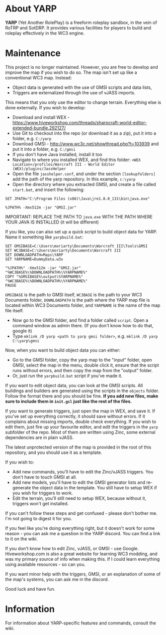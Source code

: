 # About YARP

__YARP__ (Yet Another RolePlay) is a freeform roleplay sandbox, in the vein of RoTRP and SotDRP. It provides various facilities for players to build and roleplay effectively in the WC3 engine.
# Maintenance

This project is no longer maintained. However, you are free to develop and improve the map if you wish to do so.
The map isn't set up like a conventional WC3 map. Instead:

- Object data is generated with the use of GMSI scripts and data lists,
- Triggers are externalized through the use of vJASS imports.

This means that you only use the editor to change terrain. Everything else is done externally.
If you wish to develop:

- Download and install WEX - https://www.hiveworkshop.com/threads/sharpcraft-world-editor-extended-bundle.292127/
- Use Git to checkout into the repo (or download it as a zip), put it into a folder, e.g. `C:/yarp`
- Download GMSI - http://www.wc3c.net/showthread.php?t=103939 and put it into a folder, e.g. `C:/gmsi`
- If you don't have Java installed, install it too
- Navigate to where you installed WEX, and find this folder: `<WEX Location>/profiles/Warcraft III - World Editor (WEX)/plugins/JassHelper`
- Open the file `jasshelper.conf`, and under the section `[lookupfolders]` add the path of the yarp repository. In this example, `c:\yarp`
- Open the directory where you extracted GMSI, and create a file called `start.bat`, and insert the following:
```
SET JPATH="C:\Program Files (x86)\Java\jre1.8.0_131\bin\java.exe"

%JPATH% -Xmx512m -jar "GMSI.jar"
```
IMPORTANT: REPLACE THE PATH TO `java.exe` WITH THE PATH WHERE YOUR JAVA IS INSTALLED (it will be different)

If you like, you can also set up a quick script to build object data for YARP. Name it something like `yarpbuild.bat`:
```SET JPATH=C:\Program Files (x86)\Java\jre1.8.0_131\bin\java.exe
SET GMSIBASE=C:\Users\moriarty\Documents\Warcraft III\Tools\GMSI
SET WC3BASE=C:\Users\moriarty\Documents\Warcraft III
SET DOWNLOADPATH=Maps\YARP
SET YARPNAME=DummyData.w3x

"%JPATH%" -Xmx512m -jar "GMSI.jar" "%WC3BASE%\%DOWNLOADPATH%\%YARPNAME%"
COPY "%GMSIBASE%\output\%YARPNAME%" "%WC3BASE%\%DOWNLOADPATH%\%YARPNAME%"
PAUSE
```
`GMSIBASE` is the path to GMSI itself, `WC3BASE` is the path to your WC3 Documents folder, `DOWNLOADPATH` is the path where the YARP map file is located within WC3 Documents folder, and `YARPNAME` is the name of the map file itself.

- Now go to the GMSI folder, and find a folder called `script`. Open a command window as admin there. (If you don't know how to do that, google it)
- Type `mklink /D yarp <path to yarp gmsi folder>`, e.g. `mklink /D yarp C:\yarp\gmsi`

Now, when you want to build object data you can either:
- Go to the GMSI folder, copy the yarp map to the "input" folder, open GMSI, select the map in the menu, double click it, ensure that the script runs without errors, and then copy the map from the "output" folder.
- Or, just run the `yarpbuild.bat` script if you've made it.

If you want to edit object data, you can look at the GMSI scripts. All buildings and builders are generated using the scripts in the `objects` folder. Follow the format there and you should be fine. **If you add new files, make sure to include them in `init.gsl` just like the rest of the files.**

If you want to generate triggers, just open the map in WEX, and save it. If you've set up everything correctly, it should save without errors. If it complains about missing imports, double check everything. If you wish to edit them, just fire up your favourite editor, and edit the triggers in the `yarp` subfolder of the repo. Most of them are written using Zinc, some external dependencies are in plain vJASS.

The latest unprotected version of the map is provided in the root of this repository, and you should use it as a template.

If you wish to:
- Add new commands, you'll have to edit the Zinc/vJASS triggers. You don't have to touch GMSI at all.
- Add new models, you'll have to edit the GMSI generator lists and re-generate the object data in the template. You still have to setup WEX if you wish for triggers to work.
- Edit the terrain, you'll still need to setup WEX, because without it, triggers won't get installed.

If you can't follow these steps and get confused - please don't bother me. I'm not going to digest it for you.

If you feel like you're doing everything right, but it doesn't work for some reason - you can ask me a question in the YARP discord. You can find a link to it on the wiki.

If you don't know how to edit Zinc, vJASS, or GMSI - use Google. Hiveworkshop.com is also a great website for learning WC3 modding, and was my primary source of info when making this. If I could learn everything using available resources - so can you.

If you want minor help with the triggers, GMSI, or an explanation of some of the map's systems, you can ask me in the discord.

Good luck and have fun.
# Information

For information about YARP-specific features and commands, consult the wiki.